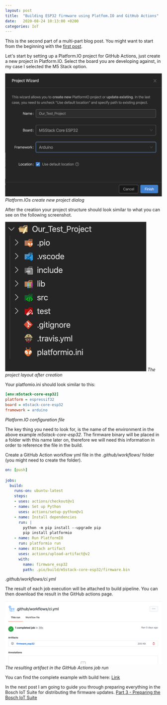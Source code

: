 ```yaml
---
layout: post
title:  "Building ESP32 firmware using Platfom.IO and GitHub Actions"
date:   2020-08-24 10:13:00 +0200
categories: IoT
---
```


This is the second part of a multi-part blog post. You might want to start from the beginning with the [first post][Part 1].

Let's start by setting up a Platform.IO project for GitHub Actions, just create a new project in Platform.IO. Select the board you are developing against, in my case I selected the M5 Stack option.

![](../assets/platform_io/create_new_project.png)
*Platform.IOs create new project dialog*

After the creation your project structure should look similar to what you can see on the following screenshot.

![](../assets/platform_io/project_layout_after_creation.png)
*The project layout after creation*

Your platfomio.ini should look similar to this:

```ini
[env:m5stack-core-esp32]
platform = espressif32
board = m5stack-core-esp32
framework = arduino
```
*Platform.IO configuration file*

The key thing you need to look for, is the name of the environment in the above example *m5stack-core-esp32*. The firmware binary will be placed in a folder with this name later on, therefore we will need this information in order to reference the file in the build.

Create a GitHub Action workflow yml file in the *.github/workflows/* folder (you might need to create the folder). 

```yaml
on: [push]

jobs:
  build:
    runs-on: ubuntu-latest
    steps:
    - uses: actions/checkout@v1
    - name: Set up Python
      uses: actions/setup-python@v1
    - name: Install dependencies
      run: |
        python -m pip install --upgrade pip
        pip install platformio
    - name: Run PlatformIO
      run: platformio run
    - name: Attach artifact
      uses: actions/upload-artifact@v2
      with:
        name: firmware_esp32
        path: .pio/build/m5stack-core-esp32/firmware.bin
```
*.github/workflows/ci.yml*

The result of each job execution will be attached to build pipeline. You can then download the result in the GitHub actions page.

![](../assets/platform_io/github_actions_result.png)
*The resulting artifact in the GitHub Actions job run*

You can find the complete example with build here: [Link][Sources]

In the next post I am going to guide you through preparing everything in the Bosch IoT Suite for distributing the firmware updates. [Part 3 - Preparing the Bosch IoT Suite][Part 3]

[Sources]: https://github.com/cgrotz/esp32-platformio-example
[Platform.IO GitHub Actions]: https://docs.platformio.org/en/latest/integration/ci/github-actions.html
[Part 3]: /2020-08-25-esp32_ci_cd_part3
[Part 1]: /2020-08-23-esp32_ci_cd_part1